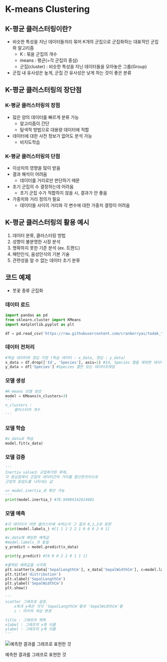 # K-means Clustering

## **K-평균 클러스터링**이란?

- 비슷한 특성을 지닌 데이터들끼리 묶어 K개의 군집으로 군집화하는 대표적인 군집화 알고리즘
    - K : 묶을 군집의 개수
    - means : 평균(=각 군집의 중심)
    - 군집(cluster) : 비슷한 특성을 지닌 데이터들을 모아놓은 그룹(Group)
- 군집 내 유사성은 높게, 군집 간 유사성은 낮게 하는 것이 좋은 분류

## **K-평균 클러스터링의 장단점**

### **K-평균 클러스터링의 장점**

- 많은 양의 데이터를 빠르게 분류 가능
    - 알고리즘이 간단
    - 탐색적 방법으로 대용량 데이터에 적합
- 데이터에 대한 사전 정보가 없어도 분석 가능
    - 비지도학습

### **K-평균 클러스터링의 단점**

- 이상치의 영향을 많이 받음
- 결과 해석이 어려움
    - 데이터를 거리로만 판단하기 때문
- 초기 군집의 수 결정하는데 어려움
    - 초기 군집 수가 적합하지 않을 시, 결과가 안 좋음
- 가중치와 거리 정의가 필요
    - 데이터들 사이의 거리와 각 변수에 대한 가중치 결정이 어려움

## **K-평균 클러스터링의 활용 예시**

1. 데이터 분류, 클러스터링 방법
2. 성향이 불분명한 시장 분석
3. 명확하지 못한 기준 분석 (ex. 트랜드)
4. 패턴인식, 음성인식의 기본 기술
5. 관련성을 알 수 없는 데이터 초기 분류

## 코드 예제

- 붓꽃 종류 군집화

### 데이터 로드

```python
import pandas as pd
from sklearn.cluster import KMeans
import matplotlib.pyplot as plt

df = pd.read_csv('https://raw.githubusercontent.com/cranberryai/todak_todak_python/master/machine_learning/multiple_classification/Iris.csv')
```

### 데이터 전처리

```python
#학습 데이터와 정답 지정 (학습 데이터 : x_data, 정답 : y_data)
x_data = df.drop(['Id', 'Species'], axis=1) #Id, Species 열을 제외한 데이터프레임
y_data = df['Species'] #Species 열만 있는 데이터프레임
```

### 모델 생성

```python
#K-means 모델 생성
model = KMeans(n_clusters=3)
'''
n_clusters :
	클러스터의 개수
'''
```

### 모델 학습

```python
#x_data로 학습
model.fit(x_data)
```

### 모델 검증

```python
'''
Inertia value는 군집화가된 후에, 
각 중심점에서 군집의 데이타간의 거리를 합산한것이으로 
군집의 응집도를 나타내는 값

=> model.inertia_로 확인 가능
'''
print(model.inertia_) #78.94084142614601
```

### 모델 예측

```python
#각 데이터가 어떤 클러스터에 속하는지 그 결과 0,1,2로 표현
print(model.labels_) #[1 1 1 2 2 1 0 0 0 2 0 1]

#x_data에 해당한 예측값
#model.labels_과 동일
y_predict = model.predict(x_data)

print(y_predict) #[0 0 0 2 2 0 1 1 1]

#출력된 예측값을 시각화
plt.scatter(x_data['SepalLengthCm'], x_data['SepalWidthCm'], c=model.labels_)
plt.title('distribution')
plt.xlabel('SepalLengthCm')
plt.ylabel('SepalWidthCm')
plt.show()

'''
scatter 그래프로 설정. 
    x축과 y축은 각각 'SepalLengthCm'열과 'SepalWidthCm'열
    c : 마커의 색상 변경

title : 그래프의 제목
xlabel : 그래프의 x축 이름
ylabel : 그래프의 y축 이름
'''
```

![예측한 결과를 그래프로 표현한 것](K-means%20Clustering%20f5a7b8588a8b4e7186360d4dc41b9417/Untitled.png)

예측한 결과를 그래프로 표현한 것
